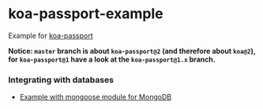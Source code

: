 # koa-passport-example

Example for [koa-passport](https://github.com/rkusa/koa-passport)

**Notice: `master` branch is about `koa-passport@2` (and therefore about `koa@2`), for `koa-passport@1` have a look at the `koa-passport@1.x` branch.**

### Integrating with databases

* [Example with mongoose module for MongoDB](https://github.com/mapmeld/koa-passport-example)
